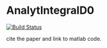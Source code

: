 # AnalytIntegralD0

[![Build Status](https://github.com/PeilinZhang/AnalytIntegralD0.jl/actions/workflows/CI.yml/badge.svg?branch=main)](https://github.com/PeilinZhang/AnalytIntegralD0.jl/actions/workflows/CI.yml?query=branch%3Amain)

cite the paper and link to matlab code.